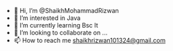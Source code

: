 - 👋 Hi, I’m @ShaikhMohammadRizwan
- 👀 I’m interested in Java
- 🌱 I’m currently learning Bsc It
- 💞️ I’m looking to collaborate on ...
- 📫 How to reach me shaikhrizwan101324@gmail.com

<!---
ShaikhMohammadRizwan/ShaikhMohammadRizwan is a ✨ special ✨ repository because its `README.md` (this file) appears on your GitHub profile.
You can click the Preview link to take a look at your changes.
--->
